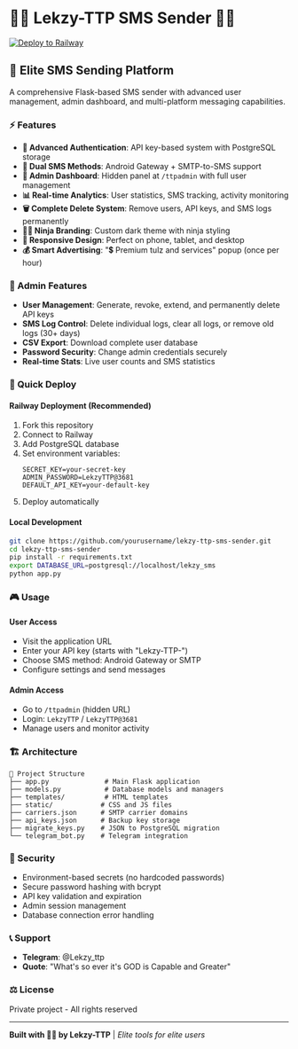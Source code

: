 # 🥷🏿 Lekzy-TTP SMS Sender 🥷🏿

[![Deploy to Railway](https://railway.app/button.svg)](https://railway.app)

## 🚀 Elite SMS Sending Platform

A comprehensive Flask-based SMS sender with advanced user management, admin dashboard, and multi-platform messaging capabilities.

### ⚡ Features

- **🔐 Advanced Authentication**: API key-based system with PostgreSQL storage
- **📱 Dual SMS Methods**: Android Gateway + SMTP-to-SMS support
- **👑 Admin Dashboard**: Hidden panel at `/ttpadmin` with full user management
- **📊 Real-time Analytics**: User statistics, SMS tracking, activity monitoring
- **🗑️ Complete Delete System**: Remove users, API keys, and SMS logs permanently
- **🥷🏿 Ninja Branding**: Custom dark theme with ninja styling
- **📱 Responsive Design**: Perfect on phone, tablet, and desktop
- **💰 Smart Advertising**: "💲 Premium tulz and services" popup (once per hour)

### 🎯 Admin Features

- **User Management**: Generate, revoke, extend, and permanently delete API keys
- **SMS Log Control**: Delete individual logs, clear all logs, or remove old logs (30+ days)
- **CSV Export**: Download complete user database
- **Password Security**: Change admin credentials securely
- **Real-time Stats**: Live user counts and SMS statistics

### 🔧 Quick Deploy

#### Railway Deployment (Recommended)
1. Fork this repository
2. Connect to Railway
3. Add PostgreSQL database
4. Set environment variables:
   ```
   SECRET_KEY=your-secret-key
   ADMIN_PASSWORD=LekzyTTP@3681
   DEFAULT_API_KEY=your-default-key
   ```
5. Deploy automatically

#### Local Development
```bash
git clone https://github.com/yourusername/lekzy-ttp-sms-sender.git
cd lekzy-ttp-sms-sender
pip install -r requirements.txt
export DATABASE_URL=postgresql://localhost/lekzy_sms
python app.py
```

### 🎮 Usage

#### User Access
- Visit the application URL
- Enter your API key (starts with "Lekzy-TTP-")
- Choose SMS method: Android Gateway or SMTP
- Configure settings and send messages

#### Admin Access
- Go to `/ttpadmin` (hidden URL)
- Login: `LekzyTTP` / `LekzyTTP@3681`
- Manage users and monitor activity

### 🏗️ Architecture

```
📁 Project Structure
├── app.py              # Main Flask application
├── models.py           # Database models and managers
├── templates/          # HTML templates
├── static/            # CSS and JS files
├── carriers.json      # SMTP carrier domains
├── api_keys.json      # Backup key storage
├── migrate_keys.py    # JSON to PostgreSQL migration
└── telegram_bot.py    # Telegram integration
```

### 🔐 Security

- Environment-based secrets (no hardcoded passwords)
- Secure password hashing with bcrypt
- API key validation and expiration
- Admin session management
- Database connection error handling

### 📞 Support

- **Telegram**: @Lekzy_ttp
- **Quote**: "What's so ever it's GOD is Capable and Greater"

### ⚖️ License

Private project - All rights reserved

---

**Built with 🥷🏿 by Lekzy-TTP** | *Elite tools for elite users*